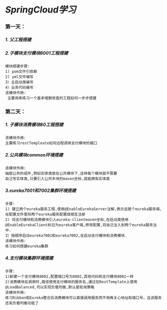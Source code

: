 # ***SpringCloud学习***

### 第一天：
##### 1. 父工程搭建
##### 2.子模块支付模块8001工程搭建
```text
模块搭建步骤:
1) pom文件引依赖   
2) yml文件编写  
3）主启动类编写
4）业务代码编写
该模块作用:
 主要用来练习一个基本增删改查的工程如何一步步搭建
```

### 第二天：
##### 1. 子模块消费模块80工程搭建
    该模块作用:
    主要练习restTempleate如何远程调用支付模块的接口
##### 2.公共模块common环境搭建
    该模块作用:
    抽取公共的组件,例如实体类放在公共模块下,这样每个模块就不需要
    自己写实体类,只要引入公共木块的maven坐标,就能拥有实体类
##### 3.eureka7001和7002集群环境搭建
```text
步骤:
1) 建立两个eureka服务工程,使用@EnableEurekaServer注解,表示这是个eureka服务端,在配置文件里将两个eureka服务配置成相互注册
2) 将支付模块和消费模块引入eureka-clientmaven坐标,在启动类使用@EnableEurekaClient标记为eureka客户端,修改配置,将自己注入到两个eureka服务当中.
3）按顺序启动eureka7001和eureka7002,在启动支付模块和消费模块.
该模块作用:
练习如何搭建eureka集群
```
##### 4.支付模块集群环境搭建
```text
步骤:
1)新建一个支付模块8002,配置端口号为8002,其他代码和支付模块8001一样
2)消费模块在调用时,路径使用支付模块的服务名,通过在RestTemplate上使用@LoadBalanced,可以实现负载均衡,默认是轮询策略
该模块作用:
练习Ribbon和Eureka整合后消费模块可以直接调用服务而不用再关心地址和端口号，且该服务还有负载均衡功能了
```
